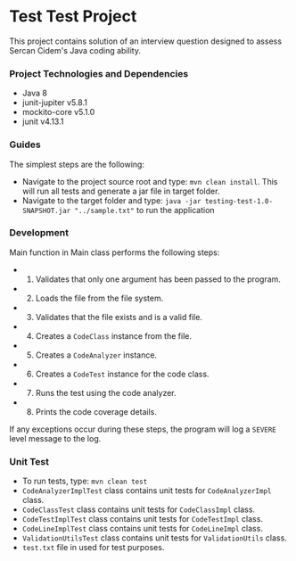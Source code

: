# Test Test Project

This project contains solution of an interview question designed to assess Sercan Cidem's Java coding ability.

### Project Technologies and Dependencies
* Java 8
* junit-jupiter v5.8.1
* mockito-core v5.1.0
* junit v4.13.1

### Guides

The simplest steps are the following:

* Navigate to the project source root and type: `mvn clean install`. This will run all tests and generate a jar file in target folder.
* Navigate to the target folder and type: `java -jar testing-test-1.0-SNAPSHOT.jar "../sample.txt"` to run the application

### Development

Main function in Main class performs the following steps:
* 1. Validates that only one argument has been passed to the program.
* 2. Loads the file from the file system.
* 3. Validates that the file exists and is a valid file.
* 4. Creates a `CodeClass` instance from the file.
* 5. Creates a `CodeAnalyzer` instance.
* 6. Creates a `CodeTest` instance for the code class.
* 7. Runs the test using the code analyzer.
* 8. Prints the code coverage details.

If any exceptions occur during these steps, the program will log a `SEVERE` level message to the log.

### Unit Test

* To run tests, type: `mvn clean test`
* `CodeAnalyzerImplTest` class contains unit tests for `CodeAnalyzerImpl` class.
* `CodeClassTest` class contains unit tests for `CodeClassImpl` class.
* `CodeTestImplTest` class contains unit tests for `CodeTestImpl` class.
* `CodeLineImplTest` class contains unit tests for `CodeLineImpl` class.
* `ValidationUtilsTest` class contains unit tests for `ValidationUtils` class.
* `test.txt` file in used for test purposes.

